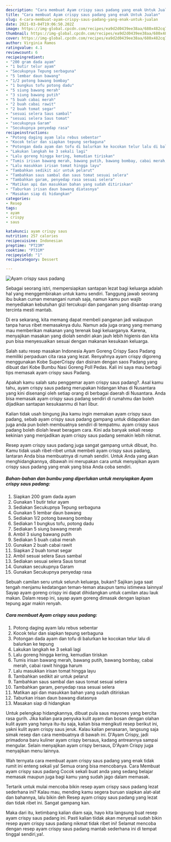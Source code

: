 ```yaml
---
description: "Cara membuat Ayam crispy saus padang yang enak Untuk Jualan"
title: "Cara membuat Ayam crispy saus padang yang enak Untuk Jualan"
slug: 4-cara-membuat-ayam-crispy-saus-padang-yang-enak-untuk-jualan
date: 2021-03-04T19:06:50.202Z
image: https://img-global.cpcdn.com/recipes/ea9d2d0439ee38aa/680x482cq70/ayam-crispy-saus-padang-foto-resep-utama.jpg
thumbnail: https://img-global.cpcdn.com/recipes/ea9d2d0439ee38aa/680x482cq70/ayam-crispy-saus-padang-foto-resep-utama.jpg
cover: https://img-global.cpcdn.com/recipes/ea9d2d0439ee38aa/680x482cq70/ayam-crispy-saus-padang-foto-resep-utama.jpg
author: Virginia Ramos
ratingvalue: 4.1
reviewcount: 6
recipeingredient:
- "200 gram dada ayam"
- "1 butir telur ayam"
- "Secukupnya Tepung serbaguna"
- "5 lembar daun bawang"
- "1/2 potong bawang bombay"
- "1 bungkus tofu potong dadu"
- "5 siung bawang merah"
- "3 siung bawang putih"
- "5 buah cabai merah"
- "2 buah cabai rawit"
- "2 buah tomat segar"
- "sesuai selera Saus sambal"
- "sesuai selera Saus tomat"
- "secukupnya Garam"
- "Secukupnya penyedap rasa"
recipeinstructions:
- "Potong daging ayam lalu rebus sebentar"
- "Kocok telur dan siapkan tepung serbaguna"
- "Potongan dada ayam dan tofu di balurkan ke kocokan telur lalu di balurkan ke tepung"
- "Lakukan langkah ke 3 sekali lagi"
- "Lalu goreng hingga kering, kemudian tiriskan"
- "Tumis irisan bawang merah, bawang putih, bawang bombay, cabai merah, cabai rawit hingga harum"
- "Lalu masukkan irisan tomat hingga layu"
- "Tambahkan sedikit air untuk pelarut"
- "Tambahkan saus sambal dan saus tomat sesuai selera"
- "Tambahkan garam, penyedap rasa sesuai selera"
- "Matikan api dan masukkan bahan yang sudah ditiriskan"
- "Taburkan irisan daun bawang diatasnya"
- "Masakan siap di hidangkan"
categories:
- Resep
tags:
- ayam
- crispy
- saus

katakunci: ayam crispy saus 
nutrition: 257 calories
recipecuisine: Indonesian
preptime: "PT23M"
cooktime: "PT31M"
recipeyield: "1"
recipecategory: Dessert

---
```



![Ayam crispy saus padang](https://img-global.cpcdn.com/recipes/ea9d2d0439ee38aa/680x482cq70/ayam-crispy-saus-padang-foto-resep-utama.jpg)

Sebagai seorang istri, mempersiapkan santapan lezat bagi keluarga adalah hal yang menggembirakan untuk kamu sendiri. Tanggung jawab seorang ibu bukan cuman menangani rumah saja, namun kamu pun wajib menyediakan kebutuhan gizi tercukupi dan panganan yang disantap orang tercinta mesti mantab.

Di era  sekarang, kita memang dapat membeli panganan jadi walaupun tanpa harus ribet memasaknya dulu. Namun ada juga orang yang memang mau memberikan makanan yang terenak bagi keluarganya. Karena, menyajikan masakan yang diolah sendiri akan jauh lebih higienis dan kita pun bisa menyesuaikan sesuai dengan makanan kesukaan keluarga. 

Salah satu resep masakan Indonesia Ayam Goreng Crispy Saos Padang memiliki perpaduan cita rasa yang lezat. Renyahnya ayam crispy digoreng menggunakan Kobe SuperCrispy dan disiram dengan saos Padang yang dibuat dari Kobe Bumbu Nasi Goreng Poll Pedas. Kali ini saya mau berbagi tips memasak ayam crispy saus Padang.

Apakah kamu salah satu penggemar ayam crispy saus padang?. Asal kamu tahu, ayam crispy saus padang merupakan hidangan khas di Nusantara yang kini disenangi oleh setiap orang di berbagai daerah di Nusantara. Anda bisa memasak ayam crispy saus padang sendiri di rumahmu dan boleh dijadikan santapan kesukaanmu di hari libur.

Kalian tidak usah bingung jika kamu ingin memakan ayam crispy saus padang, sebab ayam crispy saus padang gampang untuk didapatkan dan juga anda pun boleh membuatnya sendiri di tempatmu. ayam crispy saus padang boleh diolah lewat beragam cara. Kini ada banyak sekali resep kekinian yang menjadikan ayam crispy saus padang semakin lebih nikmat.

Resep ayam crispy saus padang juga sangat gampang untuk dibuat, lho. Kamu tidak usah ribet-ribet untuk membeli ayam crispy saus padang, lantaran Anda bisa membuatnya di rumah sendiri. Untuk Anda yang akan menghidangkannya, dibawah ini merupakan cara untuk menyajikan ayam crispy saus padang yang enak yang bisa Anda coba sendiri.

<!--inarticleads1-->

##### Bahan-bahan dan bumbu yang diperlukan untuk menyiapkan Ayam crispy saus padang:

1. Siapkan 200 gram dada ayam
1. Gunakan 1 butir telur ayam
1. Sediakan Secukupnya Tepung serbaguna
1. Gunakan 5 lembar daun bawang
1. Sediakan 1/2 potong bawang bombay
1. Sediakan 1 bungkus tofu, potong dadu
1. Sediakan 5 siung bawang merah
1. Ambil 3 siung bawang putih
1. Sediakan 5 buah cabai merah
1. Gunakan 2 buah cabai rawit
1. Siapkan 2 buah tomat segar
1. Ambil sesuai selera Saus sambal
1. Sediakan sesuai selera Saus tomat
1. Gunakan secukupnya Garam
1. Gunakan Secukupnya penyedap rasa


Sebuah camilan seru untuk seluruh keluarga, bukan? Sajikan juga saat tengah menjamu kedatangan teman-teman ataupun tamu istimewa lainnya! Sayap ayam goreng crispy ini dapat dihidangkan untuk camilan atau lauk makan. Dalam resep ini, sayap ayam goreng dimasak dengan lapisan tepung agar makin renyah. 

<!--inarticleads2-->

##### Cara membuat Ayam crispy saus padang:

1. Potong daging ayam lalu rebus sebentar
1. Kocok telur dan siapkan tepung serbaguna
1. Potongan dada ayam dan tofu di balurkan ke kocokan telur lalu di balurkan ke tepung
1. Lakukan langkah ke 3 sekali lagi
1. Lalu goreng hingga kering, kemudian tiriskan
1. Tumis irisan bawang merah, bawang putih, bawang bombay, cabai merah, cabai rawit hingga harum
1. Lalu masukkan irisan tomat hingga layu
1. Tambahkan sedikit air untuk pelarut
1. Tambahkan saus sambal dan saus tomat sesuai selera
1. Tambahkan garam, penyedap rasa sesuai selera
1. Matikan api dan masukkan bahan yang sudah ditiriskan
1. Taburkan irisan daun bawang diatasnya
1. Masakan siap di hidangkan


Untuk pelengkap hidangkannya, dibuat pula saus mayones yang bercita rasa gurih. Jika kalian para penyuka kulit ayam dan bosan dengan olahan kulit ayam yang hanya itu-itu saja, kalian bisa mengikuti resep berikut ini, yakni kulit ayam crispy saus jeruk. Kalau kalian penasaran, langsung saja simak resep dan cara membuatnya di bawah ini. D&#39;Ayam Crispy, jadi primadona baru kuliner ayam crispy bersaus, kadang antreannya sampai mengular. Selain menyajikan ayam crispy bersaus, D&#39;Ayam Crispy juga menyajikan menu lainnya. 

Wah ternyata cara membuat ayam crispy saus padang yang enak tidak rumit ini enteng sekali ya! Semua orang bisa mencobanya. Cara Membuat ayam crispy saus padang Cocok sekali buat anda yang sedang belajar memasak maupun juga bagi kamu yang sudah jago dalam memasak.

Tertarik untuk mulai mencoba bikin resep ayam crispy saus padang lezat sederhana ini? Kalau mau, mending kamu segera buruan siapkan alat-alat dan bahannya, lalu bikin deh Resep ayam crispy saus padang yang lezat dan tidak ribet ini. Sangat gampang kan. 

Maka dari itu, ketimbang kalian diam saja, hayo kita langsung buat resep ayam crispy saus padang ini. Pasti kalian tiidak akan menyesal sudah bikin resep ayam crispy saus padang nikmat tidak ribet ini! Selamat mencoba dengan resep ayam crispy saus padang mantab sederhana ini di tempat tinggal sendiri,ya!.

